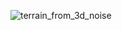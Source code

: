 ![terrain_from_3d_noise](https://github.com/maj0m/Marching-Cubes-Terrain/assets/112952510/c0751c2e-c61a-473e-8865-506a7ba823e9)
